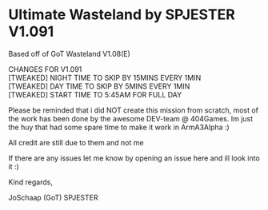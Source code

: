 Ultimate Wasteland by SPJESTER V1.091
==================================
Based off of GoT Wasteland V1.08(E)

CHANGES FOR V1.091<br/>
[TWEAKED] NIGHT TIME TO SKIP BY 15MINS EVERY 1MIN<br/>
[TWEAKED] DAY TIME TO SKIP BY 5MINS EVERY 1MIN<br/>	
[TWEAKED] START TIME TO 5:45AM FOR FULL DAY<br/>

Please be reminded that i did NOT create this mission from scratch, most of the work has been done by the awesome DEV-team @ 404Games. Im just the huy that had some spare time to make it work in ArmA3Alpha :)

All credit are still due to them and not me


If there are any issues let me know by opening an issue here and ill look into it :)


Kind regards,

JoSchaap (GoT) 
SPJESTER